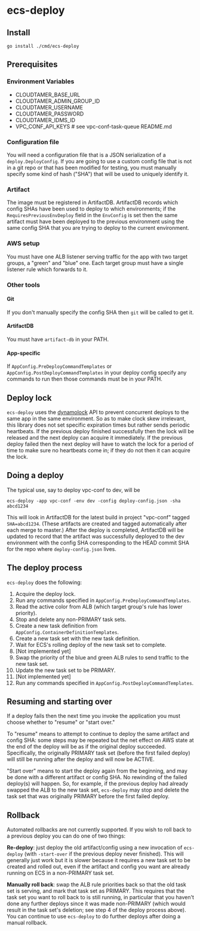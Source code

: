 # ecs-deploy

## Install

```
go install ./cmd/ecs-deploy
```

## Prerequisites
### Environment Variables
- CLOUDTAMER_BASE_URL
- CLOUDTAMER_ADMIN_GROUP_ID
- CLOUDTAMER_USERNAME
- CLOUDTAMER_PASSWORD
- CLOUDTAMER_IDMS_ID
- VPC_CONF_API_KEYS # see vpc-conf-task-queue README.md
### Configuration file
You will need a configuration file that is a JSON serialization of a `deploy.DeployConfig`. If you are going to use a custom config file that is not in a git repo or that has been modified for testing, you must manually specify some kind of hash ("SHA") that will be used to uniquely identify it.
### Artifact
The image must be registered in ArtifactDB. ArtifactDB records which config SHAs have been used to deploy to which environments; if the `RequiresPreviousEnvDeploy` field in the `EnvConfig` is set then the same artifact must have been deployed to the previous environment using the same config SHA that you are trying to deploy to the current environment.
### AWS setup
You must have one ALB listener serving traffic for the app with two target groups, a "green" and "blue" one. Each target group must have a single listener rule which forwards to it.
### Other tools
#### Git
If you don't manually specify the config SHA then `git` will be called to get it.
#### ArtifactDB
You must have `artifact-db` in your PATH.
#### App-specific
If `AppConfig.PreDeployCommandTemplates` or `AppConfig.PostDeployCommandTemplates` in your deploy config specify any commands to run then those commands must be in your PATH.

## Deploy lock
`ecs-deploy` uses the [dynamolock](https://github.com/cirello-io/dynamolock) API to prevent concurrent deploys to the same app in the same environment. So as to make clock skew irrelevant, this library does not set specific expiration times but rather sends periodic heartbeats. If the previous deploy finished successfully then the lock will be released and the next deploy can acquire it immediately. If the previous deploy failed then the next deploy will have to watch the lock for a period of time to make sure no heartbeats come in; if they do not then it can acquire the lock.

## Doing a deploy
The typical use, say to deploy vpc-conf to dev, will be
```
ecs-deploy -app vpc-conf -env dev -config deploy-config.json -sha abcd1234
```
This will look in ArtifactDB for the latest build in project "vpc-conf" tagged `SHA=abcd1234`. (These artifacts are created and tagged automatically after each merge to master.) After the deploy is completed, ArtifactDB will be updated to record that the artifact was successfully deployed to the dev environment with the config SHA corresponding to the HEAD commit SHA for the repo where `deploy-config.json` lives.

## The deploy process
`ecs-deploy` does the following:
1. Acquire the deploy lock.
2. Run any commands specified in `AppConfig.PreDeployCommandTemplates`.
3. Read the active color from ALB (which target group's rule has lower priority).
4. Stop and delete any non-PRIMARY task sets.
5. Create a new task definition from `AppConfig.ContainerDefinitionTemplates`.
6. Create a new task set with the new task definition.
7. Wait for ECS's rolling deploy of the new task set to complete.
8. [Not implemented yet]
9. Swap the priority of the blue and green ALB rules to send traffic to the new task set.
10. Update the new task set to be PRIMARY.
11. [Not implemented yet]
12. Run any commands specified in `AppConfig.PostDeployCommandTemplates`.

## Resuming and starting over
If a deploy fails then the next time you invoke the application you must choose whether to "resume" or "start over."

To "resume" means to attempt to continue to deploy the same artifact and config SHA: some steps may be repeated but the net effect on AWS state at the end of the deploy will be as if the original deploy succeeded. Specifically, the originally PRIMARY task set (before the first failed deploy) will still be running after the deploy and will now be ACTIVE.

"Start over" means to start the deploy again from the beginning, and may be done with a different artifact or config SHA. No rewinding of the failed deploy(s) will happen. So, for example, if the previous deploy had already swapped the ALB to the new task set, `ecs-deploy` may stop and delete the task set that was originally PRIMARY before the first failed deploy.

## Rollback
Automated rollbacks are not currently supported. If you wish to roll back to a previous deploy you can do one of two things:

**Re-deploy**: just deploy the old artifact/config using a new invocation of `ecs-deploy` (with `-start-over` if the previous deploy never finished). This will generally just work but it is slower because it requires a new task set to be created and rolled out, even if the artifact and config you want are already running on ECS in a non-PRIMARY task set.

**Manually roll back**: swap the ALB rule priorities back so that the old task set is serving, and mark that task set as PRIMARY. This requires that the task set you want to roll back to is still running, in particular that you haven't done any further deploys since it was made non-PRIMARY (which would result in the task set's deletion; see step 4 of the deploy process above). You can continue to use `ecs-deploy` to do further deploys after doing a manual rollback.
